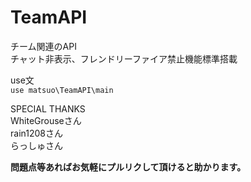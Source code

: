# TeamAPI
チーム関連のAPI  
チャット非表示、フレンドリーファイア禁止機能標準搭載

use文  
```use matsuo\TeamAPI\main```

SPECIAL THANKS  
WhiteGrouseさん  
rain1208さん  
らっしゅさん  


**問題点等あればお気軽にプルリクして頂けると助かります。**
